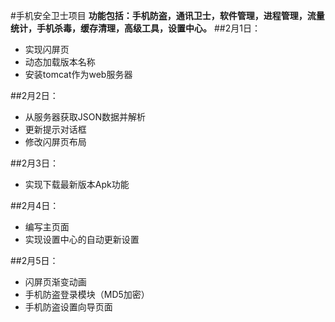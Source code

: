 #手机安全卫士项目
**功能包括：手机防盗，通讯卫士，软件管理，进程管理，流量统计，手机杀毒，缓存清理，高级工具，设置中心。**
##2月1日：
- 实现闪屏页
- 动态加载版本名称
- 安装tomcat作为web服务器

##2月2日：
- 从服务器获取JSON数据并解析
- 更新提示对话框
- 修改闪屏页布局

##2月3日：
- 实现下载最新版本Apk功能

##2月4日：
- 编写主页面
- 实现设置中心的自动更新设置

##2月5日：
- 闪屏页渐变动画
- 手机防盗登录模块（MD5加密）
- 手机防盗设置向导页面
